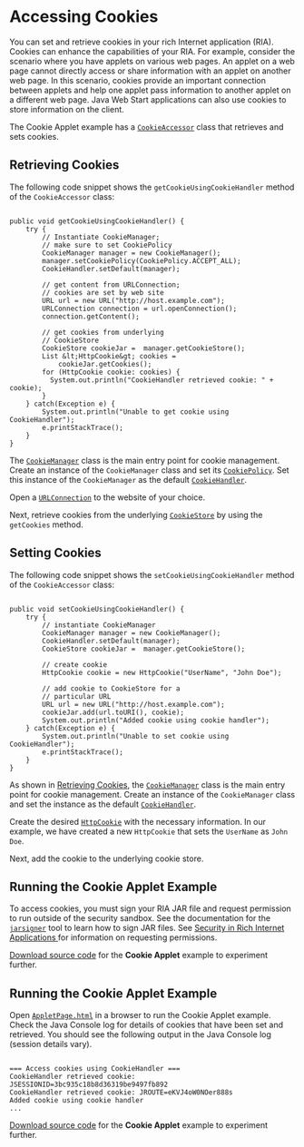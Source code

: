 
# Accessing Cookies

You can set and retrieve cookies in your rich Internet application (RIA). Cookies can enhance the capabilities of your RIA. For example, consider the scenario where you have applets on various web pages. An applet on a web page cannot directly access or share information with an applet on another web page. In this scenario, cookies provide an important connection between applets and help one applet pass information to another applet on a different web page. Java Web Start applications can also use cookies to store information on the client.

The Cookie Applet example has a 
[`CookieAccessor`](examples/applet_AccessingCookies/src/CookieAccessor.java ) class that retrieves and sets cookies.

## <a id="retrieving" name="retrieving"></a>Retrieving Cookies

The following code snippet shows the `getCookieUsingCookieHandler` method of the `CookieAccessor` class:

```

public void getCookieUsingCookieHandler() { 
    try {       
        // Instantiate CookieManager;
        // make sure to set CookiePolicy
        CookieManager manager = new CookieManager();
        manager.setCookiePolicy(CookiePolicy.ACCEPT_ALL);
        CookieHandler.setDefault(manager);

        // get content from URLConnection;
        // cookies are set by web site
        URL url = new URL("http://host.example.com");
        URLConnection connection = url.openConnection();
        connection.getContent();

        // get cookies from underlying
        // CookieStore
        CookieStore cookieJar =  manager.getCookieStore();
        List &lt;HttpCookie&gt; cookies =
            cookieJar.getCookies();
        for (HttpCookie cookie: cookies) {
          System.out.println("CookieHandler retrieved cookie: " + cookie);
        }
    } catch(Exception e) {
        System.out.println("Unable to get cookie using CookieHandler");
        e.printStackTrace();
    }
}  

```

The 
[`CookieManager`](https://docs.oracle.com/javase/8/docs/api/java/net/CookieManager.html) class is the main entry point for cookie management. Create an instance of the `CookieManager` class and set its 
[`CookiePolicy`](https://docs.oracle.com/javase/8/docs/api/java/net/CookiePolicy.html). Set this instance of the `CookieManager` as the default 
[`CookieHandler`](https://docs.oracle.com/javase/8/docs/api/java/net/CookieHandler.html).

Open a 
[`URLConnection`](https://docs.oracle.com/javase/8/docs/api/java/net/URLConnection.html) to the website of your choice.

Next, retrieve cookies from the underlying 
[`CookieStore`](https://docs.oracle.com/javase/8/docs/api/java/net/CookieStore.html) by using the `getCookies` method.

## Setting Cookies

The following code snippet shows the `setCookieUsingCookieHandler` method of the `CookieAccessor` class:

```

public void setCookieUsingCookieHandler() {
    try {
        // instantiate CookieManager
        CookieManager manager = new CookieManager();
        CookieHandler.setDefault(manager);
        CookieStore cookieJar =  manager.getCookieStore();

        // create cookie
        HttpCookie cookie = new HttpCookie("UserName", "John Doe");

        // add cookie to CookieStore for a
        // particular URL
        URL url = new URL("http://host.example.com");
        cookieJar.add(url.toURI(), cookie);
        System.out.println("Added cookie using cookie handler");
    } catch(Exception e) {
        System.out.println("Unable to set cookie using CookieHandler");
        e.printStackTrace();
    }
}

```

As shown in [Retrieving Cookies](#retrieving), the 
[`CookieManager`](https://docs.oracle.com/javase/8/docs/api/java/net/CookieManager.html) class is the main entry point for cookie management. Create an instance of the `CookieManager` class and set the instance as the default 
[`CookieHandler`](https://docs.oracle.com/javase/8/docs/api/java/net/CookieHandler.html).

Create the desired 
[`HttpCookie`](https://docs.oracle.com/javase/8/docs/api/java/net/HttpCookie.html) with the necessary information. In our example, we have created a new `HttpCookie` that sets the `UserName` as `John Doe`.

Next, add the cookie to the underlying cookie store.

## Running the Cookie Applet Example

To access cookies, you must sign your RIA JAR file and request permission to run outside of the security sandbox. See the documentation for the 
[`jarsigner`](https://docs.oracle.com/javase/8/docs/technotes/tools/index.html#security) tool to learn how to sign JAR files. See
[Security in Rich Internet Applications ](../doingMoreWithRIA/security.html)for information on requesting permissions. 


[Download source code](examplesIndex.html#AccessingCookies) for the **Cookie Applet** example to experiment further.

## Running the Cookie Applet Example

Open 
[`AppletPage.html`](examples/dist/applet_AccessingCookies/AppletPage.html) in a browser to run the Cookie Applet example. Check the Java Console log for details of cookies that have been set and retrieved. You should see the following output in the Java Console log (session details vary).

```

=== Access cookies using CookieHandler ===
CookieHandler retrieved cookie: JSESSIONID=3bc935c18b8d36319be9497fb892
CookieHandler retrieved cookie: JROUTE=eKVJ4oW0NOer888s
Added cookie using cookie handler
...

```


[Download source code](examplesIndex.html#AccessingCookies) for the **Cookie Applet** example to experiment further.
